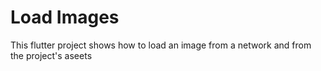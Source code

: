 # Load Images

This flutter project shows how to load an image from a network and from the project's aseets